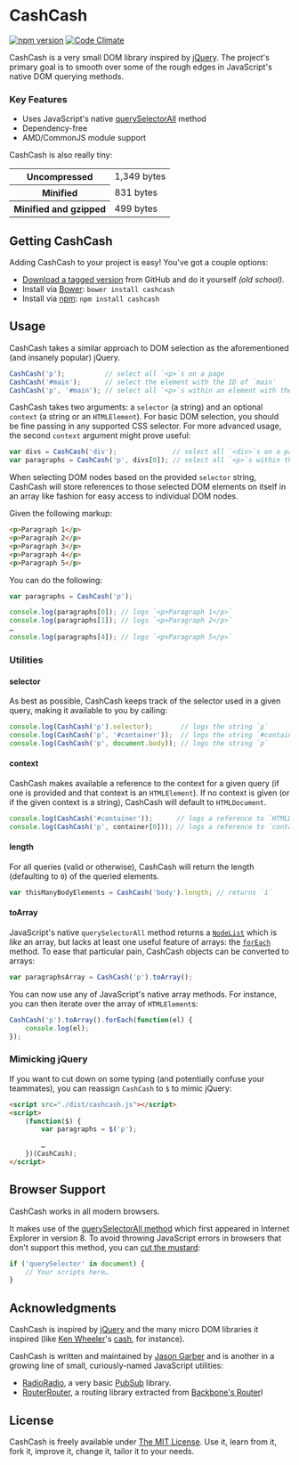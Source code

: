 # CashCash

[![npm version](https://badge.fury.io/js/cashcash.svg)](https://badge.fury.io/js/cashcash)
[![Code Climate](https://codeclimate.com/github/jgarber623/CashCash/badges/gpa.svg)](https://codeclimate.com/github/jgarber623/CashCash)

CashCash is a very small DOM library inspired by [jQuery](http://jquery.com/). The project's primary goal is to smooth over some of the rough edges in JavaScript's native DOM querying methods.

### Key Features

- Uses JavaScript's native [querySelectorAll](https://developer.mozilla.org/en-US/docs/Web/API/Document/querySelectorAll) method
- Dependency-free
- AMD/CommonJS module support

CashCash is also really tiny:

<table>
	<tbody>
		<tr>
			<th>Uncompressed</th>
			<td>1,349 bytes</td>
		</tr>
		<tr>
			<th>Minified</th>
			<td>831 bytes</td>
		</tr>
		<tr>
			<th>Minified and gzipped</th>
			<td>499 bytes</td>
		</tr>
	</tbody>
</table>


## Getting CashCash

Adding CashCash to your project is easy! You've got a couple options:

- [Download a tagged version](https://github.com/jgarber623/CashCash/tags) from GitHub and do it yourself _(old school)_.
- Install via [Bower](http://bower.io/): `bower install cashcash`
- Install via [npm](https://www.npmjs.com/): `npm install cashcash`


## Usage

CashCash takes a similar approach to DOM selection as the aforementioned (and insanely popular) jQuery.

```js
CashCash('p');          // select all `<p>`s on a page
CashCash('#main');      // select the element with the ID of `main`
CashCash('p', '#main'); // select all `<p>`s within an element with the ID of `main`
```

CashCash takes two arguments: a `selector` (a string) and an optional `context` (a string or an `HTMLElement`). For basic DOM selection, you should be fine passing in any supported CSS selector. For more advanced usage, the second `context` argument might prove useful:

```js
var divs = CashCash('div');              // select all `<div>`s on a page
var paragraphs = CashCash('p', divs[0]); // select all `<p>`s within the first container `<div>`
```

When selecting DOM nodes based on the provided `selector` string, CashCash will store references to those selected DOM elements on itself in an array like fashion for easy access to individual DOM nodes.

Given the following markup:

```html
<p>Paragraph 1</p>
<p>Paragraph 2</p>
<p>Paragraph 3</p>
<p>Paragraph 4</p>
<p>Paragraph 5</p>
```

You can do the following:

```js
var paragraphs = CashCash('p');

console.log(paragraphs[0]); // logs `<p>Paragraph 1</p>`
console.log(paragraphs[1]); // logs `<p>Paragraph 2</p>`
…
console.log(paragraphs[4]); // logs `<p>Paragraph 5</p>`
```

### Utilities

#### selector

As best as possible, CashCash keeps track of the selector used in a given query, making it available to you by calling:

```js
console.log(CashCash('p').selector);       // logs the string `p`
console.log(CashCash('p', '#container'));  // logs the string `#container p`
console.log(CashCash('p', document.body)); // logs the string `p`
```

#### context

CashCash makes available a reference to the context for a given query (if one is provided and that context is an `HTMLElement`). If no context is given (or if the given context is a string), CashCash will default to `HTMLDocument`.

```js
console.log(CashCash('#container'));      // logs a reference to `HTMLDocument`
console.log(CashCash('p', container[0])); // logs a reference to `container[0]`
```

#### length

For all queries (valid or otherwise), CashCash will return the length (defaulting to `0`) of the queried elements.

```js
var thisManyBodyElements = CashCash('body').length; // returns `1`
```

#### toArray

JavaScript's native `querySelectorAll` method returns a [`NodeList`](https://developer.mozilla.org/en-US/docs/Web/API/NodeList) which is _like_ an array, but lacks at least one useful feature of arrays: the [`forEach`](https://developer.mozilla.org/en-US/docs/Web/JavaScript/Reference/Global_Objects/Array/forEach) method. To ease that particular pain, CashCash objects can be converted to arrays:

```js
var paragraphsArray = CashCash('p').toArray();
```

You can now use any of JavaScript's native array methods. For instance, you can then iterate over the array of `HTMLElement`s:

```js
CashCash('p').toArray().forEach(function(el) {
    console.log(el);
});
```

### Mimicking jQuery

If you want to cut down on some typing (and potentially confuse your teammates), you can reassign `CashCash` to `$` to mimic jQuery:

```html
<script src="./dist/cashcash.js"></script>
<script>
    (function($) {
        var paragraphs = $('p');

        …
    })(CashCash);
</script>
```


## Browser Support

CashCash works in all modern browsers.

It makes use of the [querySelectorAll method](https://developer.mozilla.org/en-US/docs/Web/API/Document/querySelectorAll) which first appeared in Internet Explorer in version 8. To avoid throwing JavaScript errors in browsers that don't support this method, you can [cut the mustard](http://responsivenews.co.uk/post/18948466399/cutting-the-mustard):

```js
if ('querySelector' in document) {
    // Your scripts here…
}
```


## Acknowledgments

CashCash is inspired by [jQuery](http://jquery.com/) and the many micro DOM libraries it inspired (like [Ken Wheeler](http://kenwheeler.github.io/)'s [cash](https://github.com/kenwheeler/cash), for instance).

CashCash is written and maintained by [Jason Garber](https://sixtwothree.org/) and is another in a growing line of small, curiously-named JavaScript utilities:

- [RadioRadio](https://github.com/jgarber623/RadioRadio), a very basic [PubSub](https://en.wikipedia.org/wiki/Publish–subscribe_pattern) library.
- [RouterRouter](https://github.com/jgarber623/RouterRouter), a routing library extracted from [Backbone's Router](http://backbonejs.org/docs/backbone.html#section-169)l


## License

CashCash is freely available under [The MIT License](http://opensource.org/licenses/MIT). Use it, learn from it, fork it, improve it, change it, tailor it to your needs.